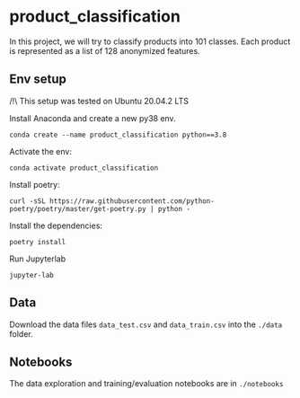 # product_classification

In this project, we will try to classify products into 101 classes. Each product is represented as a list of 128 anonymized features.

## Env setup

/!\ This setup was tested on Ubuntu 20.04.2 LTS

Install Anaconda and create a new py38 env.

```shell
conda create --name product_classification python==3.8
```

Activate the env:

```shell
conda activate product_classification
```

Install poetry:

```shell
curl -sSL https://raw.githubusercontent.com/python-poetry/poetry/master/get-poetry.py | python -
```

Install the dependencies:

```shell
poetry install
```

Run Jupyterlab

```shell
jupyter-lab
```

## Data

Download the data files `data_test.csv` and `data_train.csv` into the `./data` folder.

## Notebooks

The data exploration and training/evaluation notebooks are in `./notebooks`